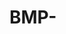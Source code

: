 # BMP-
<!DOCTYPE html>
<html lang="es">
<head>
    <meta charset="UTF-8">
    <meta name="viewport" content="width=device-width, initial-scale=1.0">
    <title>Bed Management Platform: Aplicación Interactiva</title>
    <script src="https://cdn.tailwindcss.com"></script>
    <script src="https://cdn.jsdelivr.net/npm/chart.js"></script>
    <link href="https://fonts.googleapis.com/css2?family=Lato:wght@400;700&family=Montserrat:wght@400;700&family=Open+Sans:wght@400;700&display=swap" rel="stylesheet">
    <!-- Elecciones de Visualización y Contenido:
        - Desafío: Grid con iconos Unicode y texto detallado (Informar).
        - Solución (Diagrama): Diagrama lineal HTML/CSS/Tailwind para mostrar interconexión de áreas con el centro Dashboard (Organizar). Atractivo y moderno.
        - Flujo Optimizado: Secciones desplegables (HTML/CSS/JS) con descripciones textuales y la imagen de flujo correspondiente para cada etapa (Informar, Organizar).
        - Beneficios/KPIs: Lista con iconos Unicode. Gráfico de barras (Chart.js) para % mejoras (Comparar, Informar). `maintainAspectRatio: false`, contenedor `div` con `w-full max-w_lg mx-auto h-80 max-h-96`.
        - Plan de Acción (Timeline): HTML/CSS/Tailwind horizontal (Organizar, Informar).
        - Justificación: Métodos elegidos por claridad, interactividad sin complejidad excesiva, y cumplimiento de restricciones (NO SVG/Mermaid).
        -->
    <style>
        :root {
            --primary-blue-dark: #004080; /* Azul oscuro para títulos */
            --primary-blue-light: #007BFF; /* Azul vibrante */
            --background-dark: #1A1A1A; /* Fondo muy oscuro */
            --background-medium: #2A2A2A; /* Fondo de sección oscuro */
            --background-light: #FFFFFF; /* Fondo de tarjetas blanco */
            --text-light: #E0E0E0; /* Texto principal claro */
            --text-medium: #A0A0A0; /* Gris medio */
            --text-dark: #333333; /* Gris oscuro */
            --border-dark: #444444; /* Borde gris oscuro */
            --border-light: #CCCCCC; /* Borde gris claro */
        }

        body {
            font-family: 'Open Sans', sans-serif;
            background-color: var(--background-dark);
            color: var(--text-light);
        }
        .section-title {
            font-family: 'Montserrat', sans-serif;
            font-weight: 700;
            color: var(--primary-blue-dark); /* Títulos principales en azul oscuro */
        }
        .nav-link {
            font-family: 'Lato', sans-serif;
            transition: color 0.3s ease, border-bottom 0.3s ease;
            color: var(--text-light);
        }
        .nav-link:hover, .nav-link.active {
            color: var(--background-light); /* Blanco puro al pasar el ratón/activo */
            border-bottom: 2px solid var(--primary-blue-light); /* Subrayado azul sutil */
        }
        .card {
            background-color: var(--background-light); /* Fondo de tarjetas blanco */
            border-radius: 0.75rem;
            box-shadow: 0 4px 12px rgba(0, 0, 0, 0.2);
            transition: transform 0.3s ease, box-shadow 0.3s ease;
        }
        .card:hover {
            transform: translateY(-5px);
            box-shadow: 0 8px 20px rgba(0, 0, 0, 0.3);
        }
        .button-primary {
            background-color: var(--primary-blue-light);
            color: white;
            transition: background-color 0.3s ease, transform 0.2s ease;
            border-radius: 0.5rem;
            padding: 0.75rem 1.5rem;
            font-weight: 600;
        }
        .button-primary:hover {
            background-color: #0056b3;
            transform: translateY(-2px);
        }
        .accent-blue-dark { color: var(--primary-blue-dark); } /* Azul oscuro para acentos */
        .accent-blue-light { color: var(--primary-blue-light); } /* Azul vibrante para acentos */

        .timeline-item {
            position: relative;
            padding-bottom: 2rem;
            padding-left: 2.5rem;
        }
        .timeline-item:not(:last-child)::before {
            content: '';
            position: absolute;
            left: 20px;
            top: 20px;
            bottom: 0;
            width: 2px;
            background-color: var(--primary-blue-light);
        }
        .timeline-icon {
            position: absolute;
            left: 0;
            top: 0;
            width: 40px;
            height: 40px;
            border-radius: 50%;
            display: flex;
            align-items: center;
            justify-content: center;
            font-size: 1.25rem;
            background-color: var(--primary-blue-light);
            color: white;
        }
        .chart-container {
            position: relative;
            width: 100%;
            max-width: 600px;
            margin-left: auto;
            margin-right: auto;
            height: 300px;
            max-height: 400px;
            background-color: white; /* Fondo del gráfico blanco */
            border-radius: 0.5rem;
            padding: 1rem;
        }
        @media (min-width: 768px) {
            .chart-container {
                height: 350px;
            }
        }
        .nav-scrolled {
            background-color: rgba(0, 0, 0, 0.9);
            box-shadow: 0 4px 8px rgba(0,0,0,0.3);
        }

        /* Estilos para el flujo de trabajo colapsable */
        .workflow-stage {
            cursor: pointer;
            border: 1px solid var(--border-dark);
            padding: 1rem;
            margin-bottom: 0.75rem;
            border-radius: 0.5rem;
            background-color: var(--text-dark); /* Fondo gris oscuro para las etapas */
            color: white; /* Texto blanco para contraste */
            transition: background-color 0.3s ease, border-color 0.3s ease, transform 0.2s ease;
            display: flex;
            justify-content: space-between;
            align-items: center;
        }
        .workflow-stage:hover {
            transform: translateY(-3px);
            background-color: #444444; /* Ligeramente más claro al pasar el ratón */
        }
        .workflow-stage.active {
            border-color: var(--primary-blue-light);
            background-color: var(--primary-blue-dark); /* Azul oscuro para la etapa activa */
            color: white;
        }
        .workflow-details {
            display: none;
            padding: 1.5rem;
            margin-top: 0.5rem;
            background-color: var(--background-medium); /* Fondo oscuro para los detalles */
            border-radius: 0.5rem;
            border: 1px dashed var(--primary-blue-light);
            overflow: hidden;
            max-height: 0;
            transition: max-height 0.5s ease-out, padding 0.5s ease-out;
            color: var(--text-light);
        }
        .workflow-details.active {
            display: block;
            max-height: 1200px;
            padding: 1.5rem;
        }
        .workflow-details img {
            max-width: 100%;
            height: auto;
            margin-bottom: 1.5rem;
            border-radius: 0.5rem;
            box-shadow: 0 2px 8px rgba(0,0,0,0.2);
        }

        /* Estilos del Diagrama Lineal */
        .linear-diagram-container {
            display: flex;
            flex-direction: column;
            align-items: center;
            gap: 2rem;
            margin-top: 3rem;
            max-width: 600px;
            margin-left: auto;
            margin-right: auto;
        }
        .linear-node {
            background-color: var(--background-light); /* Nodos en blanco */
            border: 1px solid var(--primary-blue-light); /* Borde azul */
            border-radius: 0.75rem;
            padding: 1.2rem 1.8rem;
            text-align: center;
            font-weight: 600;
            box-shadow: 0 6px 15px rgba(0,0,0,0.15);
            transition: transform 0.3s ease, box-shadow 0.3s ease;
            width: fit-content;
            min-width: 180px;
            color: var(--primary-blue-dark); /* Texto azul oscuro en los nodos */
        }
        .linear-node.center-dashboard {
            background-color: var(--primary-blue-light); /* Dashboard en azul vibrante */
            color: white;
            border-radius: 9999px;
            padding: 1.8rem 2.5rem;
            font-size: 1.3rem;
            box-shadow: 0 10px 25px rgba(0,0,0,0.4);
        }
        .linear-node:hover {
            transform: translateY(-7px);
            box-shadow: 0 10px 20px rgba(0,0,0,0.2);
        }
        .linear-node.center-dashboard:hover {
            transform: translateY(-10px) scale(1.02);
        }
        .linear-arrow {
            width: 3px;
            height: 40px;
            background-color: var(--primary-blue-light); /* Flechas azules */
            position: relative;
            border-radius: 1px;
        }
        .linear-arrow::after {
            content: '';
            position: absolute;
            width: 0;
            height: 0;
            border-left: 8px solid transparent;
            border-right: 8px solid transparent;
            border-top: 8px solid var(--primary-blue-light);
            bottom: -8px;
            left: 50%;
            transform: translateX(-50%);
        }
        /* Nuevos estilos para el tema moderno negro/blanco/azul */
        .bg-blue-50 {
            background-color: var(--background-medium); /* Fondo de sección oscuro */
        }
        .bg-green-50 { /* Cambiado a un tono oscuro para consistencia */
            background-color: var(--background-medium);
        }
        .bg-orange-50 { /* Cambiado a un tono oscuro para consistencia */
            background-color: var(--background-medium);
        }
        .accent-green { /* Cambiado a azul para consistencia */
            color: var(--primary-blue-light);
        }
        .accent-orange { /* Cambiado a azul para consistencia */
            color: var(--primary-blue-light);
        }
        .text-blue-600 {
            color: var(--primary-blue-light); /* Azul vibrante */
        }
        .text-blue-700 {
            color: var(--primary-blue-light); /* Azul vibrante */
        }
        .text-gray-500 {
            color: var(--text-medium); /* Gris medio */
        }
        .text-gray-600 {
            color: var(--text-light); /* Gris claro */
        }
        .text-gray-700 {
            color: var(--text-light); /* Gris claro */
        }
        .text-orange-500 { /* Cambiado a azul para consistencia */
            color: var(--primary-blue-light);
        }
        .text-orange-700 { /* Cambiado a azul para consistencia */
            color: var(--primary-blue-light);
        }
        .text-blue-800 {
            color: var(--text-light); /* Gris claro para texto en fondos oscuros */
        }
        .footer {
            background-color: #000000; /* Fondo negro puro para el pie de página */
            color: var(--text-medium); /* Texto gris medio para el pie de página */
        }

        /* Estilos para las fases del plan de acción colapsables */
        .timeline-stage {
            cursor: pointer;
            border: 1px solid var(--border-dark);
            padding: 1rem;
            margin-bottom: 0.75rem;
            border-radius: 0.5rem;
            background-color: var(--text-dark); /* Fondo gris oscuro para las etapas */
            color: white; /* Texto blanco para contraste */
            transition: background-color 0.3s ease, border-color 0.3s ease, transform 0.2s ease;
            display: flex;
            justify-content: space-between;
            align-items: center;
        }
        .timeline-stage:hover {
            transform: translateY(-3px);
            background-color: #444444; /* Ligeramente más claro al pasar el ratón */
        }
        .timeline-stage.active {
            border-color: var(--primary-blue-light);
            background-color: var(--primary-blue-dark); /* Azul oscuro para la etapa activa */
            color: white;
        }
        .timeline-details {
            display: none;
            padding: 1.5rem;
            margin-top: 0.5rem;
            background-color: var(--background-medium); /* Fondo oscuro para los detalles */
            border-radius: 0.5rem;
            border: 1px dashed var(--primary-blue-light);
            overflow: hidden;
            max-height: 0;
            transition: max-height 0.5s ease-out, padding 0.5s ease-out;
            color: var(--text-light);
        }
        .timeline-details.active {
            display: block;
            max-height: 500px; /* Suficiente para el texto */
            padding: 1.5rem;
        }
    </style>
</head>
<body class="bg-gray-100 text-gray-800">

    <nav id="navbar" class="fixed top-0 left-0 right-0 z-50 p-4 transition-all duration-300">
        <div class="container mx-auto flex justify-between items-center">
            <div class="text-2xl font-bold text-blue-700">BMP Interactivo</div>
            <div class="space-x-4 hidden md:flex">
                <a href="#inicio" class="nav-link px-3 py-2 text-sm font-medium">Inicio</a>
                <a href="#desafio" class="nav-link px-3 py-2 text-sm font-medium">Desafío</a>
                <a href="#solucion" class="nav-link px-3 py-2 text-sm font-medium">Solución</a>
                <a href="#flujo" class="nav-link px-3 py-2 text-sm font-medium">Flujo</a>
                <a href="#beneficios" class="nav-link px-3 py-2 text-sm font-medium">Beneficios</a>
                <a href="#implementacion" class="nav-link px-3 py-2 text-sm font-medium">Implementación</a>
                <a href="#plan" class="nav-link px-3 py-2 text-sm font-medium">Plan</a>
                <a href="#accion" class="nav-link px-3 py-2 text-sm font-medium">Acción</a>
                <a href="#conclusion" class="nav-link px-3 py-2 text-sm font-medium">Conclusión</a>
            </div>
            <button id="mobileMenuButton" class="md:hidden text-gray-700 focus:outline-none">
                <svg class="w-6 h-6" fill="none" stroke="currentColor" viewBox="0 0 24 24" xmlns="http://www.w3.org/2000/svg"><path stroke-linecap="round" stroke-linejoin="round" stroke-width="2" d="M4 6h16M4 12h16m-7 6h7"></path></svg>
            </button>
        </div>
        <div id="mobileMenu" class="hidden md:hidden bg-white shadow-lg rounded-lg mt-2">
            <a href="#inicio" class="block nav-link px-4 py-2 text-sm">Inicio</a>
            <a href="#desafio" class="block nav-link px-4 py-2 text-sm">Desafío</a>
            <a href="#solucion" class="block nav-link px-4 py-2 text-sm">Solución</a>
            <a href="#flujo" class="block nav-link px-4 py-2 text-sm">Flujo</a>
            <a href="#beneficios" class="block nav-link px-4 py-2 text-sm">Beneficios</a>
            <a href="#implementacion" class="block nav-link px-4 py-2 text-sm">Implementación</a>
            <a href="#plan" class="block nav-link px-4 py-2 text-sm">Plan</a>
            <a href="#accion" class="block nav-link px-4 py-2 text-sm">Acción</a>
            <a href="#conclusion" class="block nav-link px-4 py-2 text-sm">Conclusión</a>
        </div>
    </nav>

    <div class="container mx-auto px-4 pt-20">

        <section id="inicio" class="min-h-screen flex flex-col justify-center items-center text-center py-16">
            <img src="https://i.imgur.com/iKfYdtR.png" alt="Logo Hospital Clínico Félix Bulnes" class="w-32 h-32 mb-8 rounded-full shadow-lg" onerror="this.src='https://placehold.co/150x150/cccccc/333333?text=Logo+Error'">
            <h1 class="section-title text-4xl md:text-5xl mb-4">Bed Management Platform</h1>
            <h2 class="text-xl md:text-2xl text-gray-600 mb-6">Hacia una Gestión de Camas Inteligente y Eficiente</h2>
            <p class="text-lg text-gray-600 mb-8">Propuesta de Implementación para el Hospital Clínico Félix Bulnes</p>
             <p class="mt-12 text-gray-500">Desliza para explorar <span class="text-2xl">👇</span></p>
        </section>

        <section id="desafio" class="py-16">
            <h2 class="section-title text-3xl text-center mb-12">El Desafío Actual - Una Oportunidad de Mejora Urgente</h2>
            <p class="text-lg text-gray-700 text-center mb-10 max-w-3xl mx-auto">
                La gestión actual de camas en el hospital presenta varias áreas críticas que impactan la eficiencia operativa y la calidad de la atención al paciente. Identificar estos desafíos es el primer paso hacia una transformación significativa.
            </p>
            <div class="grid md:grid-cols-2 lg:grid-cols-3 gap-8">
                <div class="card p-6 text-left">
                    <div class="text-5xl mb-4 accent-blue-light">👥</div>
                    <h3 class="text-xl font-semibold text-blue-700 mb-2">Coordinación Fragmentada de Movimientos</h3>
                    <p class="text-gray-600 text-sm">La ausencia de un canal único obliga a convocar reuniones físicas periódicas entre unidades, lo que retrasa la toma de decisiones y la asignación de camas.</p>
                </div>
                <div class="card p-6 text-left">
                    <div class="text-5xl mb-4 accent-blue-light">📝📞</div>
                    <h3 class="text-xl font-semibold text-blue-700 mb-2">Dependencia de Procesos Manuales y Comunicaciones Ad Hoc</h3>
                    <p class="text-gray-600 text-sm">Los responsables de cada servicio intercambian información por llamadas, correos o mensajería instantánea, aumentando el riesgo de pérdidas de datos y malentendidos.</p>
                </div>
                <div class="card p-6 text-left">
                    <div class="text-5xl mb-4 accent-blue-light">📉🛏️</div>
                    <h3 class="text-xl font-semibold text-blue-700 mb-2">Gestión Reactiva de Altas Médicas</h3>
                    <p class="text-gray-600 text-sm">No hay un mecanismo automatizado que anticipe las fechas de alta ni reserve camas de manera proactiva, provocando congestión cuando no hay previsión.</p>
                </div>
                <div class="card p-6 text-left">
                    <div class="text-5xl mb-4 accent-blue-light">❓📊</div>
                    <h3 class="text-xl font-semibold text-blue-700 mb-2">Visibilidad Parcial de la Capacidad Real</h3>
                    <p class="text-gray-600 text-sm">Sin un dashboard unificado, las Subdirecciones y la Unidad de Gestión de Camas carecen de panorama global sobre ocupación y disponibilidad, dificultando la priorización y reasignación ágil de recursos.</p>
                </div>
                <div class="card p-6 text-left">
                    <div class="text-5xl mb-4 accent-blue-light">🤝</div>
                    <h3 class="text-xl font-semibold text-blue-700 mb-2">Desalineación de Roles y Responsabilidades</h3>
                    <p class="text-gray-600 text-sm">En reuniones de coordinación no siempre están presentes todos los actores clave, lo que genera decisiones parciales y retrabajo operativo.</p>
                </div>
                <div class="card p-6 text-left">
                    <div class="text-5xl mb-4 accent-blue-light">🚨</div>
                    <h3 class="text-xl font-semibold text-blue-700 mb-2">Ineficiencia en la Gestión de Excepciones</h3>
                    <p class="text-gray-600 text-sm">Situaciones como emergencias o cambios de último minuto requieren llamadas urgentes y replanificaciones manuales, con altos tiempos de respuesta.</p>
                </div>
            </div>
            <p class="text-center text-xl italic text-gray-700 mt-12">"Cada minuto perdido en la gestión de camas impacta la atención al paciente y la eficiencia del hospital."</p>
        </section>

        <section id="solucion" class="py-16 bg-blue-50">
            <h2 class="section-title text-3xl text-center mb-12">Nuestra Solución</h2>
            <p class="text-lg text-gray-700 text-center mb-10 max-w-3xl mx-auto">
                La Bed Management Platform se propone como una solución integral para centralizar, optimizar y controlar la gestión de camas en tiempo real, transformando los desafíos actuales en oportunidades de eficiencia.
            </p>
            <div class="text-center mb-10">
                <h3 class="text-2xl font-semibold accent-blue-dark mb-4">Objetivo del Proyecto</h3>
                <ul class="list-disc list-inside inline-block text-left text-gray-700 space-y-2">
                    <li>Reducir tiempos de espera, traslados y estancias hospitalarias.</li>
                    <li>Centralizar la información en un dashboard de control de mando.</li>
                    <li>Facilitar la toma de decisiones basada en datos en tiempo real.</li>
                </ul>
            </div>
            <div class="card p-6 md:p-10 max-w-4xl mx-auto">
                <h4 class="text-xl font-semibold accent-blue-dark text-center mb-8">Flujo de Interconexión con el Dashboard Central</h4>
                <div class="linear-diagram-container">
                    <div class="linear-node">Urgencia</div>
                    <div class="linear-arrow"></div>
                    <div class="linear-node">Servicios Hospitalizados</div>
                    <div class="linear-arrow"></div>
                    <div class="linear-node">Reunión de Cama</div>
                    <div class="linear-arrow"></div>
                    <div class="linear-node center-dashboard">BMP<br>Dashboard</div>
                </div>
            </div>
        </section>

        <section id="flujo" class="py-16">
            <h2 class="section-title text-3xl text-center mb-12">Flujo de Trabajo Optimizado con BMP</h2>
            <p class="text-lg text-gray-700 text-center mb-10 max-w-3xl mx-auto">
                La BMP rediseña el viaje del paciente, conectando cada etapa de manera eficiente. Haga clic en cada etapa para ver los detalles de cómo la BMP facilita el proceso.
            </p>
            <div class="max-w-5xl mx-auto">
                <div id="workflowContainer">
                    <div class="workflow-stage" data-stage="urgencia">
                        <h4 class="text-lg font-semibold text-white flex items-center">
                            Urgencia
                        </h4>
                    </div>
                    <div class="workflow-details" id="details-urgencia">
                        <img src="https://i.imgur.com/DSBhGr5.png" alt="Diagrama de Flujo de Trabajo Urgencia" class="w-full h-auto rounded-lg shadow-md" onerror="this.src='https://placehold.co/800x600/cccccc/333333?text=Error+Carga+Flujo+1'">
                        <p><strong>Acciones BMP:</strong></p>
                        <ul class="list-disc list-inside ml-4 text-sm space-y-1">
                            <li>Registro digital de datos básicos del paciente.</li>
                            <li>Alerta automática por tiempos de espera prolongados (ej. >300 min).</li>
                            <li>Verificación de disponibilidad y lugar clínico en módulo SUA.</li>
                            <li>Documentación de decisión (Hospitalizar / Alta).</li>
                            <li>Si se hospitaliza: asignación provisional y notificación a Reunión de Camas.</li>
                        </ul>
                    </div>

                    <div class="workflow-stage" data-stage="servicios-hospitalizados">
                        <h4 class="text-lg font-semibold text-white flex items-center">
                            Servicios Hospitalizados
                        </h4>
                    </div>
                    <div class="workflow-details" id="details-servicios-hospitalizados">
                        <img src="https://i.imgur.com/fEA8GjE.png" alt="Diagrama de Flujo de Trabajo Servicios Hospitalizados" class="w-full h-auto rounded-lg shadow-md" onerror="this.src='https://placehold.co/800x600/cccccc/333333?text=Error+Carga+Flujo+2'">
                        <p><strong>Acciones BMP:</strong></p>
                        <ul class="list-disc list-inside ml-4 text-sm space-y-1">
                            <li>Visibilidad de disponibilidad actualizada de camas para todos los asistentes.</li>
                            <li>Visualización de requerimientos de traslado y pacientes pendientes.</li>
                            <li>Propuesta de asignaciones basada en prioridad clínica y preparación de cama.</li>
                            <li>Validación por coordinadores y asignación definitiva en la BMP.</li>
                        </ul>
                    </div>

                    <div class="workflow-stage" data-stage="reunion-cama">
                        <h4 class="text-lg font-semibold text-white flex items-center">
                            Reunión de Cama
                        </h4>
                    </div>
                    <div class="workflow-details" id="details-reunion-cama">
                        <img src="https://i.imgur.com/88LUzi3.png" alt="Diagrama de Flujo de Trabajo Reunión de Camas" class="w-full h-auto rounded-lg shadow-md" onerror="this.src='https://placehold.co/800x600/cccccc/333333?text=Error+Carga+Flujo+3'">
                        <p><strong>Acciones BMP:</strong></p>
                        <ul class="list-disc list-inside ml-4 text-sm space-y-1">
                            <li>Registro EME-GRD de avances clínicos, hitos y tiempos de procedimientos.</li>
                            <li>Alertas tempranas por demoras (exámenes, Interconsultas) según umbrales GRD.</li>
                            <li>Supervisión de alertas por Médico Gestor.</li>
                            <li>Actualización del plan de egreso y fecha de alta/traslado en la BMP.</li>
                            <li>Generación de reportes automáticos de movimientos.</li>
                        </ul>
                    </div>
                </div>
                <p class="text-center text-lg italic text-gray-700 mt-10">"La BMP integra cada paso, asegurando información consistente y acciones coordinadas."</p>
            </div>
        </section>

        <section id="beneficios" class="py-16 bg-blue-50">
            <h2 class="section-title text-3xl text-center mb-12 accent-blue-dark">Impacto Medible: Beneficios Concretos y KPIs Clave</h2>
            <p class="text-lg text-gray-700 text-center mb-10 max-w-3xl mx-auto">
                La implementación de la BMP no solo moderniza procesos, sino que también genera beneficios tangibles y medibles, cruciales para la toma de decisiones estratégicas y la mejora continua de la calidad asistencial.
            </p>
            <div class="grid md:grid-cols-2 lg:grid-cols-3 gap-8 mb-12">
                <div class="card p-6">
                    <div class="text-4xl accent-blue-light mb-3">⏱️</div>
                    <h3 class="text-xl font-semibold text-blue-700 mb-2">Tiempo de Asignación de Cama</h3>
                    <p class="text-gray-600 text-sm">Reducción del 30%.</p>
                </div>
                <div class="card p-6">
                    <div class="text-4xl accent-blue-light mb-3">🗓️✔️</div>
                    <h3 class="text-xl font-semibold text-blue-700 mb-2">Cumplimiento de Plazos de Alta</h3>
                    <p class="text-gray-600 text-sm">Meta del 90% de cumplimiento.</p>
                </div>
                <div class="card p-6">
                    <div class="text-4xl accent-blue-light mb-3">↔️</div>
                    <h3 class="text-xl font-semibold text-blue-700 mb-2">Tiempo en Traslados Internos</h3>
                    <p class="text-gray-600 text-sm">Reducción del 50%.</p>
                </div>
                <div class="card p-6">
                    <div class="text-4xl accent-blue-light mb-3">📊📈</div>
                    <h3 class="text-xl font-semibold text-blue-700 mb-2">Visibilidad Integral</h3>
                    <p class="text-gray-600 text-sm">Dashboard para decisiones informadas y proactivas.</p>
                </div>
                <div class="card p-6">
                    <div class="text-4xl accent-blue-light mb-3">⚙️</div>
                    <h3 class="text-xl font-semibold text-blue-700 mb-2">Automatización</h3>
                    <p class="text-gray-600 text-sm">Alertas, recordatorios, optimización de flujos.</p>
                </div>
                <div class="card p-6">
                    <div class="text-4xl accent-blue-light mb-3">🔍🔒</div>
                    <h3 class="text-xl font-semibold text-blue-700 mb-2">Trazabilidad y Seguridad</h3>
                    <p class="text-gray-600 text-sm">Registro de acciones, cumplimiento normativo.</p>
                </div>
            </div>
            <div class="card p-6">
                <h3 class="text-xl font-semibold accent-blue-dark text-center mb-4">Visualización de Mejoras Esperadas</h3>
                <div class="chart-container">
                    <canvas id="kpiChart"></canvas>
                </div>
                <p class="text-sm text-gray-600 text-center mt-4">Gráfico ilustrativo de las metas de mejora porcentual en indicadores clave.</p>
            </div>
        </section>

        <section id="implementacion" class="py-16">
            <h2 class="section-title text-3xl text-center mb-12">Modelo de Implementación Recomendado</h2>
            <p class="text-lg text-gray-700 text-center mb-10 max-w-3xl mx-auto">
                Tras un análisis exhaustivo, se recomienda la Opción 2: Desarrollo Interno Especializado. Esta estrategia ofrece el balance óptimo entre control, adaptabilidad y sostenibilidad a largo plazo para el hospital.
            </p>
            <div class="card p-8 max-w-3xl mx-auto bg-blue-50">
                <h3 class="text-2xl font-semibold accent-blue-dark text-center mb-6">La Estrategia Óptima: Desarrollo Interno Especializado (Opción 2)</h3>
                <ul class="space-y-4">
                    <li class="flex items-start">
                        <span class="text-3xl mr-3 accent-blue-light">🎛️</span>
                        <div>
                            <h4 class="font-semibold accent-blue-dark">Control Total</h4>
                            <p class="text-gray-600 text-sm">Adaptación precisa a nuestras necesidades actuales y evolución futura de la plataforma.</p>
                        </div>
                    </li>
                    <li class="flex items-start">
                        <span class="text-3xl mr-3 accent-blue-light">🛡️</span>
                        <div>
                            <h4 class="font-semibold accent-blue-dark">Seguridad y Cumplimiento</h4>
                            <p class="text-gray-600 text-sm">Máxima protección de datos sensibles (Leyes 19.628, 20.584) y normativas internas.</p>
                        </div>
                    </li>
                    <li class="flex items-start">
                        <span class="text-3xl mr-3 accent-blue-light">🧠</span>
                        <div>
                            <h4 class="font-semibold accent-blue-dark">Conocimiento Interno (Sostenibilidad)</h4>
                            <p class="text-gray-600 text-sm">Desarrollo de capacidades internas y menor dependencia de proveedores externos a largo plazo.</p>
                        </div>
                    </li>
                    <li class="flex items-start">
                        <span class="text-3xl mr-3 accent-blue-light">🪜</span>
                        <div>
                            <h4 class="font-semibold accent-blue-dark">Escalabilidad Robusta</h4>
                            <p class="text-gray-600 text-sm">Plataforma preparada para el crecimiento del hospital y futuras integraciones con otros sistemas.</p>
                        </div>
                    </li>
                </ul>
                <p class="text-center text-lg italic text-blue-800 mt-8">"Una inversión estratégica en autonomía, calidad y la capacidad de adaptación del Hospital."</p>
            </div>
        </section>

        <section id="plan" class="py-16 bg-blue-50">
            <h2 class="section-title text-3xl text-center mb-12 accent-blue-dark">Plan de Acción y Cronograma (Simplificado)</h2>
            <p class="text-lg text-gray-700 text-center mb-10 max-w-3xl mx-auto">
                Presentamos una hoja de ruta clara y concisa para la implementación de la BMP, estimada en 6 meses. Cada fase tiene objetivos y entregables definidos para asegurar un progreso medible y eficiente.
            </p>
            <div class="max-w-3xl mx-auto">
                <div id="timelineContainer">
                    <div class="timeline-stage" data-stage="fase1">
                        <h4 class="text-xl font-semibold text-white flex items-center">
                            Fase 1: Diseño Conceptual <span class="text-sm font-normal text-white ml-2">(2 Semanas)</span>
                        </h4>
                    </div>
                    <div class="timeline-details" id="details-fase1">
                        <p class="text-gray-600">Talleres de requerimientos, validación de flujos, especificaciones funcionales.</p>
                    </div>

                    <div class="timeline-stage" data-stage="fase2">
                        <h4 class="text-xl font-semibold text-white flex items-center">
                            Fase 2: Desarrollo del Prototipo <span class="text-sm font-normal text-white ml-2">(6 Semanas)</span>
                        </h4>
                    </div>
                    <div class="timeline-details" id="details-fase2">
                        <p class="text-gray-600">Configuración inicial, desarrollo de módulos críticos, pruebas unitarias.</p>
                    </div>

                    <div class="timeline-stage" data-stage="fase3">
                        <h4 class="text-xl font-semibold text-white flex items-center">
                            Fase 3: Prueba Piloto <span class="text-sm font-normal text-white ml-2">(4 Semanas)</span>
                        </h4>
                    </div>
                    <div class="timeline-details" id="details-fase3">
                        <p class="text-gray-600">Despliegue en servicio seleccionado, capacitación, monitoreo de KPIs iniciales.</p>
                    </div>

                    <div class="timeline-stage" data-stage="fase4">
                        <h4 class="text-xl font-semibold text-white flex items-center">
                            Fase 4: Implementación Hospitalaria <span class="text-sm font-normal text-white ml-2">(8 Semanas)</span>
                        </h4>
                    </div>
                    <div class="timeline-details" id="details-fase4">
                        <p class="text-gray-600">Despliegue progresivo, formación general, comité de seguimiento.</p>
                    </div>

                    <div class="timeline-stage" data-stage="fase5">
                        <h4 class="text-xl font-semibold text-white flex items-center">
                            Fase 5: Optimización y Escalamiento <span class="text-sm font-normal text-white ml-2">(4 Semanas)</span>
                        </h4>
                    </div>
                    <div class="timeline-details" id="details-fase5">
                        <p class="text-gray-600">Análisis de datos, mejoras, documentación final, plan de sostenibilidad.</p>
                    </div>
                </div>
            </div>
            <p class="text-center text-sm italic text-gray-600 mt-8">"Cronograma detallado disponible en el informe completo."</p>
        </section>

        <section id="accion" class="py-16">
            <h2 class="section-title text-3xl text-center mb-12">Llamado a la Acción<br>Su Decisión es Clave</h2>
            <p class="text-lg text-gray-700 text-center mb-10 max-w-3xl mx-auto">
                Para transformar la gestión de camas y materializar los beneficios presentados, solicitamos su aprobación en los siguientes puntos cruciales. Su respaldo es fundamental para iniciar este proyecto estratégico.
            </p>
            <div class="card p-8 max-w-2xl mx-auto bg-blue-50">
                <h3 class="text-2xl font-semibold accent-blue-dark text-center mb-6">Solicitudes Claras para Aprobación</h3>
                <ul class="space-y-4">
                    <li class="flex items-start">
                        <span class="text-3xl mr-3 accent-blue-light">✅</span>
                        <p class="text-gray-700">Aprobar la conformación del equipo técnico interno especializado (Líder técnico, coordinadores, analistas).</p>
                    </li>
                    <li class="flex items-start">
                        <span class="text-3xl mr-3 accent-blue-light">✅</span>
                        <p class="text-gray-700">Autorizar la liberación de tiempos operativos para roles clave (Dedicación exclusiva/parcial).</p>
                    </li>
                    <li class="flex items-start">
                        <span class="text-3xl mr-3 accent-blue-light">✅</span>
                        <p class="text-gray-700">Validar el presupuesto detallado por hitos (Contratación, capacitación, licencias, herramientas).</p>
                    </li>
                    <li class="flex items-start">
                        <span class="text-3xl mr-3 accent-blue-light">✅</span>
                        <p class="text-gray-700">Establecer un comité de gestión y mecanismo de seguimiento (Representación TI, GRD, Subdirecciones; KPIs semanales).</p>
                    </li>
                </ul>
            </div>
        </section>

        <section id="conclusion" class="py-16 bg-black text-white">
            <div class="max-w-3xl mx-auto text-center">
                <h2 class="text-3xl font-bold mb-6">Conclusión<br>Juntos Hacia el Futuro de la Gestión Hospitalaria</h2>
                <p class="text-xl mb-8">
                    "La Bed Management Platform no es solo una herramienta tecnológica; es una inversión en la calidad de atención, la optimización de nuestros recursos y el fortalecimiento de la posición del Hospital Clínico Félix Bulnes como referente en innovación."
                </p>
                <p class="text-lg mb-4">Gracias por su tiempo.</p>
                <p class="text-lg">Estamos a su disposición para responder cualquier pregunta.</p>
                <img src="https://i.imgur.com/iKfYdtR.png" alt="Logo Hospital" class="w-20 h-20 mx-auto mt-8 rounded-full" onerror="this.src='https://placehold.co/100x100/cccccc/333333?text=Logo+Error'">
                <p class="text-sm mt-4">EU MG© Camilo Acevedo Fernández</p>
                <p class="text-sm">camilo.acevedof@redsalud.gob.cl</p>
            </div>
        </section>

    </div>

    <footer class="text-center py-8 footer">
        <p>&copy; 2024 Hospital Clínico Félix Bulnes. Proyecto Bed Management Platform.</p>
    </footer>

    <script>
        document.querySelectorAll('a[href^="#"]').forEach(anchor => {
            anchor.addEventListener('click', function (e) {
                e.preventDefault();
                const targetId = this.getAttribute('href');
                const targetElement = document.querySelector(targetId);
                if (targetElement) {
                    targetElement.scrollIntoView({
                        behavior: 'smooth'
                    });
                }
                if (document.getElementById('mobileMenu').classList.contains('hidden') === false) {
                    document.getElementById('mobileMenu').classList.add('hidden');
                }
            });
        });

        const mobileMenuButton = document.getElementById('mobileMenuButton');
        const mobileMenu = document.getElementById('mobileMenu');
        mobileMenuButton.addEventListener('click', () => {
            mobileMenu.classList.toggle('hidden');
        });
        
        const navbar = document.getElementById('navbar');
        window.onscroll = () => {
            if (window.scrollY > 50) {
                navbar.classList.add('nav-scrolled');
            } else {
                navbar.classList.remove('nav-scrolled');
            }
        };

        const workflowStages = document.querySelectorAll('.workflow-stage');
        workflowStages.forEach(stage => {
            stage.addEventListener('click', () => {
                const stageId = stage.dataset.stage;
                const detailsElement = document.getElementById(`details-${stageId}`);
                
                document.querySelectorAll('.workflow-details.active').forEach(activeDetail => {
                    if (activeDetail !== detailsElement) {
                        activeDetail.classList.remove('active');
                        activeDetail.style.maxHeight = null;
                    }
                });
                 document.querySelectorAll('.workflow-stage.active').forEach(activeStage => {
                    if (activeStage !== stage) {
                        activeStage.classList.remove('active');
                    }
                });

                stage.classList.toggle('active');
                if (detailsElement.classList.contains('active')) {
                    detailsElement.classList.remove('active');
                    detailsElement.style.maxHeight = null;
                } else {
                    detailsElement.classList.add('active');
                    detailsElement.style.maxHeight = detailsElement.scrollHeight + "px";
                }
            });
        });

        // Script para la interactividad del plan de acción
        const timelineStages = document.querySelectorAll('.timeline-stage');
        timelineStages.forEach(stage => {
            stage.addEventListener('click', () => {
                const stageId = stage.dataset.stage;
                const detailsElement = document.getElementById(`details-${stageId}`);
                
                document.querySelectorAll('.timeline-details.active').forEach(activeDetail => {
                    if (activeDetail !== detailsElement) {
                        activeDetail.classList.remove('active');
                        activeDetail.style.maxHeight = null;
                    }
                });
                 document.querySelectorAll('.timeline-stage.active').forEach(activeStage => {
                    if (activeStage !== stage) {
                        activeStage.classList.remove('active');
                    }
                });

                stage.classList.toggle('active');
                if (detailsElement.classList.contains('active')) {
                    detailsElement.classList.remove('active');
                    detailsElement.style.maxHeight = null;
                } else {
                    detailsElement.classList.add('active');
                    detailsElement.style.maxHeight = detailsElement.scrollHeight + "px";
                }
            });
        });


        const kpiCtx = document.getElementById('kpiChart').getContext('2d');
        const kpiChart = new Chart(kpiCtx, {
            type: 'bar',
            data: {
                labels: ['Tiempo Asignación Cama', 'Cumplimiento Plazos Alta', 'Tiempo Traslados Internos'],
                datasets: [{
                    label: 'Mejora Esperada (%)',
                    data: [30, 90, 50],
                    backgroundColor: [
                        'rgba(0, 123, 255, 0.7)', /* Tono azul para las barras */
                        'rgba(0, 123, 255, 0.7)',
                        'rgba(0, 123, 255, 0.7)'
                    ],
                    borderColor: [
                        'rgba(0, 123, 255, 1)', /* Azul más oscuro para los bordes */
                        'rgba(0, 123, 255, 1)',
                        'rgba(0, 123, 255, 1)'
                    ],
                    borderWidth: 1
                }]
            },
            options: {
                responsive: true,
                maintainAspectRatio: false,
                scales: {
                    y: {
                        beginAtZero: true,
                        title: {
                            display: true,
                            text: 'Porcentaje de Mejora / Cumplimiento',
                            color: '#000000' /* Color de texto para el título del eje Y (negro) */
                        },
                        ticks: {
                            callback: function(value) {
                                return value + "%"
                            },
                            color: '#000000' /* Color de texto para las etiquetas del eje Y (negro) */
                        },
                        grid: {
                            display: false /* Eliminar las líneas de la cuadrícula del eje Y */
                        }
                    },
                    x: {
                        ticks: {
                            color: '#000000' /* Color de texto para las etiquetas del eje X (negro) */
                        },
                        grid: {
                            display: false /* Eliminar las líneas de la cuadrícula del eje X */
                        }
                    }
                },
                plugins: {
                    legend: {
                        display: false
                    },
                    tooltip: {
                        callbacks: {
                            label: function(context) {
                                let label = context.dataset.label || '';
                                if (label) {
                                    label += ': ';
                                }
                                if (context.parsed.y !== null) {
                                    if (context.label === 'Cumplimiento Plazos Alta') {
                                        label += context.parsed.y + '% (Meta)';
                                    } else {
                                        label += context.parsed.y + '% Reducción';
                                    }
                                }
                                return label;
                            }
                        }
                    }
                }
            }
        });
    </script>
</body>
</html>
